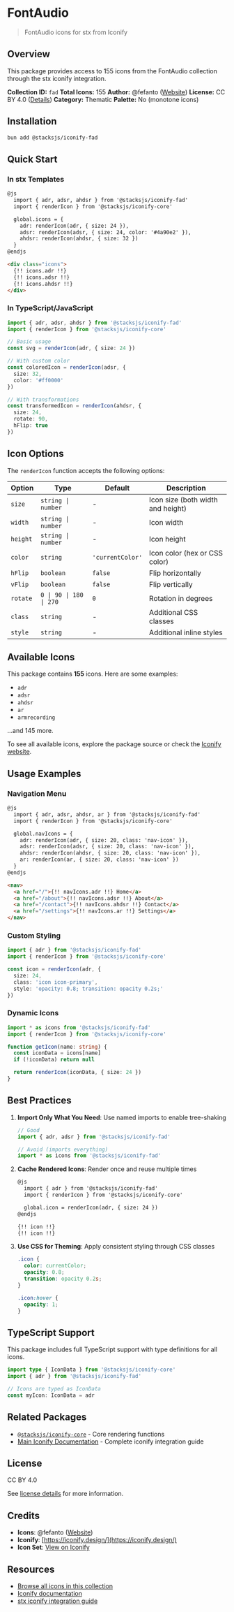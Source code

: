 # FontAudio

> FontAudio icons for stx from Iconify

## Overview

This package provides access to 155 icons from the FontAudio collection through the stx iconify integration.

**Collection ID:** `fad`
**Total Icons:** 155
**Author:** @fefanto ([Website](https://github.com/fefanto/fontaudio))
**License:** CC BY 4.0 ([Details](https://creativecommons.org/licenses/by/4.0/))
**Category:** Thematic
**Palette:** No (monotone icons)

## Installation

```bash
bun add @stacksjs/iconify-fad
```

## Quick Start

### In stx Templates

```html
@js
  import { adr, adsr, ahdsr } from '@stacksjs/iconify-fad'
  import { renderIcon } from '@stacksjs/iconify-core'

  global.icons = {
    adr: renderIcon(adr, { size: 24 }),
    adsr: renderIcon(adsr, { size: 24, color: '#4a90e2' }),
    ahdsr: renderIcon(ahdsr, { size: 32 })
  }
@endjs

<div class="icons">
  {!! icons.adr !!}
  {!! icons.adsr !!}
  {!! icons.ahdsr !!}
</div>
```

### In TypeScript/JavaScript

```typescript
import { adr, adsr, ahdsr } from '@stacksjs/iconify-fad'
import { renderIcon } from '@stacksjs/iconify-core'

// Basic usage
const svg = renderIcon(adr, { size: 24 })

// With custom color
const coloredIcon = renderIcon(adsr, {
  size: 32,
  color: '#ff0000'
})

// With transformations
const transformedIcon = renderIcon(ahdsr, {
  size: 24,
  rotate: 90,
  hFlip: true
})
```

## Icon Options

The `renderIcon` function accepts the following options:

| Option | Type | Default | Description |
|--------|------|---------|-------------|
| `size` | `string \| number` | - | Icon size (both width and height) |
| `width` | `string \| number` | - | Icon width |
| `height` | `string \| number` | - | Icon height |
| `color` | `string` | `'currentColor'` | Icon color (hex or CSS color) |
| `hFlip` | `boolean` | `false` | Flip horizontally |
| `vFlip` | `boolean` | `false` | Flip vertically |
| `rotate` | `0 \| 90 \| 180 \| 270` | `0` | Rotation in degrees |
| `class` | `string` | - | Additional CSS classes |
| `style` | `string` | - | Additional inline styles |

## Available Icons

This package contains **155** icons. Here are some examples:

- `adr`
- `adsr`
- `ahdsr`
- `ar`
- `armrecording`

...and 145 more.

To see all available icons, explore the package source or check the [Iconify website](https://icon-sets.iconify.design/fad/).

## Usage Examples

### Navigation Menu

```html
@js
  import { adr, adsr, ahdsr, ar } from '@stacksjs/iconify-fad'
  import { renderIcon } from '@stacksjs/iconify-core'

  global.navIcons = {
    adr: renderIcon(adr, { size: 20, class: 'nav-icon' }),
    adsr: renderIcon(adsr, { size: 20, class: 'nav-icon' }),
    ahdsr: renderIcon(ahdsr, { size: 20, class: 'nav-icon' }),
    ar: renderIcon(ar, { size: 20, class: 'nav-icon' })
  }
@endjs

<nav>
  <a href="/">{!! navIcons.adr !!} Home</a>
  <a href="/about">{!! navIcons.adsr !!} About</a>
  <a href="/contact">{!! navIcons.ahdsr !!} Contact</a>
  <a href="/settings">{!! navIcons.ar !!} Settings</a>
</nav>
```

### Custom Styling

```typescript
import { adr } from '@stacksjs/iconify-fad'
import { renderIcon } from '@stacksjs/iconify-core'

const icon = renderIcon(adr, {
  size: 24,
  class: 'icon icon-primary',
  style: 'opacity: 0.8; transition: opacity 0.2s;'
})
```

### Dynamic Icons

```typescript
import * as icons from '@stacksjs/iconify-fad'
import { renderIcon } from '@stacksjs/iconify-core'

function getIcon(name: string) {
  const iconData = icons[name]
  if (!iconData) return null

  return renderIcon(iconData, { size: 24 })
}
```

## Best Practices

1. **Import Only What You Need**: Use named imports to enable tree-shaking
   ```typescript
   // Good
   import { adr, adsr } from '@stacksjs/iconify-fad'

   // Avoid (imports everything)
   import * as icons from '@stacksjs/iconify-fad'
   ```

2. **Cache Rendered Icons**: Render once and reuse multiple times
   ```html
   @js
     import { adr } from '@stacksjs/iconify-fad'
     import { renderIcon } from '@stacksjs/iconify-core'

     global.icon = renderIcon(adr, { size: 24 })
   @endjs

   {!! icon !!}
   {!! icon !!}
   ```

3. **Use CSS for Theming**: Apply consistent styling through CSS classes
   ```css
   .icon {
     color: currentColor;
     opacity: 0.8;
     transition: opacity 0.2s;
   }

   .icon:hover {
     opacity: 1;
   }
   ```

## TypeScript Support

This package includes full TypeScript support with type definitions for all icons.

```typescript
import type { IconData } from '@stacksjs/iconify-core'
import { adr } from '@stacksjs/iconify-fad'

// Icons are typed as IconData
const myIcon: IconData = adr
```

## Related Packages

- [`@stacksjs/iconify-core`](../iconify-core) - Core rendering functions
- [Main Iconify Documentation](../../docs/iconify.md) - Complete iconify integration guide

## License

CC BY 4.0

See [license details](https://creativecommons.org/licenses/by/4.0/) for more information.

## Credits

- **Icons**: @fefanto ([Website](https://github.com/fefanto/fontaudio))
- **Iconify**: [https://iconify.design/](https://iconify.design/)
- **Icon Set**: [View on Iconify](https://icon-sets.iconify.design/fad/)

## Resources

- [Browse all icons in this collection](https://icon-sets.iconify.design/fad/)
- [Iconify documentation](https://iconify.design/docs/)
- [stx iconify integration guide](../../docs/iconify.md)
